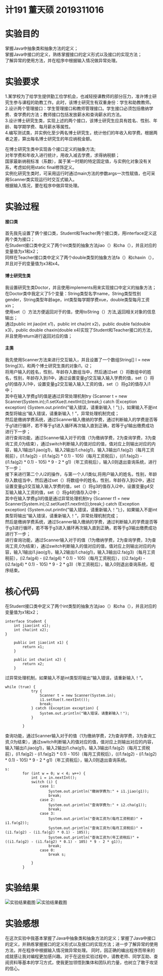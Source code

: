 # 计191 董天硕 2019311016
# 实验目的
掌握Java中抽象类和抽象方法的定义；  
掌握Java中接口的定义，熟练掌握接口的定义形式以及接口的实现方法；  
了解异常的使用方法，并在程序中根据输入情况做异常处理。  
# 实验要求
1.某学校为了给学生提供勤工俭学机会，也减轻授课教师的部分压力，准许博士研究生参与课程的助教工作。此时，该博士研究生有双重身份：学生和助教教师。  
2.设计两个管理接口：学生管理接口和教师管理接口。学生接口必须包括缴纳学费、查学费的方法；教师接口包括发放薪水和查询薪水的方法。  
3.设计博士研究生类，实现上述的两个接口，该博士研究生应具有姓名、性别、年龄、每学期学费、每月薪水等属性。  
4.编写测试类，并实例化至少两名博士研究生，统计他们的年收入和学费。根据两者之差，算出每名博士研究生的年应纳税金额。  

在博士研究生类中实现各个接口定义的抽象方法;  
对年学费和年收入进行统计，用收入减去学费，求得纳税额；  
国家最新纳税标准（系数），属于某一时期的特定固定值，与实例化对象没有关系，考虑如何用static  final修饰定义。  
实例化研究生类时，可采用运行时通过main方法的参数args一次性赋值，也可采用Scanner类实现运行时交互式输入。  
根据输入情况，要在程序中做异常处理。  
# 实验过程
#### 接口类  
首先我先设置了俩个接口类，Student和Teacher两个接口类，用interface定义这两个类为接口；  
在Student接口类中定义了两个int类型的抽象方法jiao（）和cha（），并且对应的变量值为x1和x2；  
同样在Teacher接口类中定义了两个double类型的抽象方法fa（）和chaxin（），并且对于的变量值为x3和x4。  
#### 博士研究生类  
我设置研究生类Doctor，并且使用implements用来实现接口中定义的抽象方法；  
在Doctor类中我定义了5个变量：String类型名字name，String类型性别gender，String类型年龄age，int类型每学期学费xue，double类型每月工资xin；  
使用set（）方法方便返回对于的值，使用toString（）方法,返回相关对象的信息输出；  
通过public int jiao(int x1)，public int cha(int x2)，public double fa(double x3)，public double chaxin(double x4)实现了Student和Teacher接口的方法，并且使用return进行返回对应的值；  
#### 主类  
我先使用Scanner方法来进行交互输入，并且设置了一个数组String[] l = new String[3]，和两个博士研究生类的对象i1，i2；  
将用户输入的姓名，性别，年龄存入数组当中，然后通过set（）将数组中的姓名，性别，年龄存入到i1中，通过设置变量g1交互输入输入学费的值，set（）将g1的值存入i1中，设置变量g2交互输入输入工资的值，set（）将g2的值存入i1中；  
其中在输入学费g1的值是通过异常处理机制try {Scanner t = new Scanner(System.in);i1.setXue(t.nextInt());break;} catch (Exception exception) {System.out.println("输入错误，请重新输入！");}，如果输入不是int类型将输出“输入错误，请重新输入！”，异常处理机制完成；  
然后是缴纳学费系统，通过Scanner输入缴纳的学费，通过判断输入的学费是否等于g1进行循环，若不等于g1进入循环再次输入直到正确，若等于g1输出缴费成功进行下一步；  
进行查询功能，通过Scanner输入对于的值（1为缴纳学费，2为查询学费，3为查询工资,0为结束），通过switch判断输入的值对应的值，值对应上则输出对应的内容，输入1输出i1.jiao(g1)，输入2输出i1.cha(g1)，输入3输出i1.fa(g2)（每月工资税前），(i1.fa(g2) - (i1.fa(g2) * 0.1) - 105)（每月工资税后），((i1.fa(g2) - (i1.fa(g2) * 0.1) - 105) * 9 - 2 * g1)（年工资税后），输入0则退出查询系统，进行下一步；  
接下来进行第二个人i2的操作，与第一个人i1类似,将用户输入的姓名，性别，年龄存入数组当中，然后通过set（）将数组中的姓名，性别，年龄存入到i2中，通过设置变量g3交互输入输入学费的值，set（）将g3的值存入i2中，设置变量g4交互输入输入工资的值，set（）将g4的值存入i2中；  
其中在输入学费g3的值是通过异常处理机制try {Scanner t1 = new Scanner(System.in);i2.setXue(t1.nextInt());break;} catch (Exception exception) {System.out.println("输入错误，请重新输入！");}，如果输入不是int类型将输出“输入错误，请重新输入！”，异常处理机制完成；  
然后是缴纳学费系统，通过Scanner输入缴纳的学费，通过判断输入的学费是否等于g3进行循环，若不等于g3进入循环再次输入直到正确，若等于g3输出缴费成功进行下一步；  
进行查询功能，通过Scanner输入对于的值（1为缴纳学费，2为查询学费，3为查询工资,0为结束），通过switch判断输入的值对应的值，值对应上则输出对应的内容，输入1输出i1.jiao(g1)，输入2输出i1.cha(g1)，输入3输出i2.fa(g3)（每月工资税前），(i2.fa(g4) - (i2.fa(g4) * 0.1) - 105)（每月工资税后），((i2.fa(g4) - (i2.fa(g4) * 0.1) - 105) * 9 - 2 * g3)（年工资税后），输入0则退出查询系统，程序结束。  
# 核心代码
在Student接口类中定义了两个int类型的抽象方法jiao（）和cha（），并且对应的变量值为x1和x2；  
```
interface Student {
    int jiao(int x1);
    int cha(int x2);
}
```
```
    public int jiao(int x1) {
        return x1;
    }

    public int cha(int x2) {
        return x2;
    }
```
过异常处理机制，如果输入不是int类型将输出“输入错误，请重新输入！”。  
```
while (true) {
            try {
                Scanner t = new Scanner(System.in);
                i1.setXue(t.nextInt());
                break;
            } catch (Exception exception) {
                System.out.println("输入错误，请重新输入！");
            }

        }
```
查询功能，通过Scanner输入对于的值（1为缴纳学费，2为查询学费，3为查询工资,0为结束），通过switch判断输入的值对应的值，值对应上则输出对应的内容，输入1输出i1.jiao(g1)，输入2输出i1.cha(g1)，输入3输出i1.fa(g2)（每月工资税前），(i1.fa(g2) - (i1.fa(g2) * 0.1) - 105)（每月工资税后），((i1.fa(g2) - (i1.fa(g2) * 0.1) - 105) * 9 - 2 * g1)（年工资税后），输入0则退出查询系统。  
```
s:
        for (int w = 0; w < 4; w++) {
            int i = in.nextInt();
            switch (i) {
                case 1:
                    System.out.println("缴纳学费为:" + i1.jiao(g1));
                    break;
                case 2:
                    System.out.println("查询学费为:" + i2.cha(g1));
                    break;
                case 3:
                    System.out.println("查询工资为(每月工资税前)" + i1.fa(g2));
                    System.out.println("查询工资为(每月工资税后)" + (i1.fa(g2) - (i1.fa(g2) * 0.1) - 105));
                    System.out.println("查询工资为(年工资税后)" + ((i1.fa(g2) - (i1.fa(g2) * 0.1) - 105) * 9 - 2 * g1));
                    break;
                case 0:
                    break s;

            }
        }
```
# 实验结果
![实验结果截图](https://github.com/dongtianshuo/dongtianshuo4/blob/main/Snipaste_2020-11-03_16-47-42.png)
![实验结果截图](https://github.com/dongtianshuo/dongtianshuo4/blob/main/Snipaste_2020-11-03_16-47-51.png)
# 实验感想
在这次实验中我基本掌握了Java中抽象类和抽象方法的定义；掌握了Java中接口的定义，并熟练掌握接口的定义形式以及接口的实现方法；进一步了解异常的使用方法，并在程序中根据输入情况做异常处理。 
同时，因正确的编出程序而带来的成就感让我对编程更加感兴趣。对于在这些实验过程中，请教老师、同学互助、查阅资料等基本的学习方式，使我更加领悟到集体和团队的力量，也树立了敢于攻坚的信心。  

